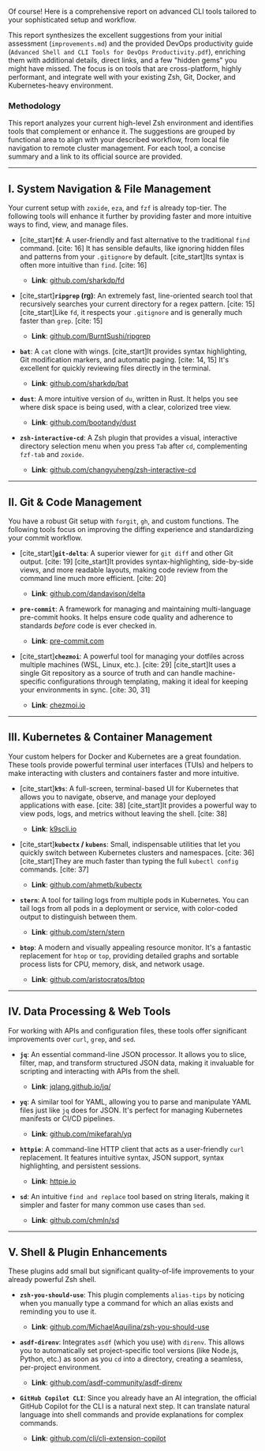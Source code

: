 Of course\! Here is a comprehensive report on advanced CLI tools tailored to your sophisticated setup and workflow.

This report synthesizes the excellent suggestions from your initial assessment (`improvements.md`) and the provided DevOps productivity guide (`Advanced Shell and CLI Tools for DevOps Productivity.pdf`), enriching them with additional details, direct links, and a few "hidden gems" you might have missed. The focus is on tools that are cross-platform, highly performant, and integrate well with your existing Zsh, Git, Docker, and Kubernetes-heavy environment.

### **Methodology**

This report analyzes your current high-level Zsh environment and identifies tools that complement or enhance it. The suggestions are grouped by functional area to align with your described workflow, from local file navigation to remote cluster management. For each tool, a concise summary and a link to its official source are provided.

-----

## **I. System Navigation & File Management**

Your current setup with `zoxide`, `eza`, and `fzf` is already top-tier. The following tools will enhance it further by providing faster and more intuitive ways to find, view, and manage files.

  * [cite\_start]**`fd`**: A user-friendly and fast alternative to the traditional `find` command. [cite: 16] It has sensible defaults, like ignoring hidden files and patterns from your `.gitignore` by default. [cite\_start]Its syntax is often more intuitive than `find`. [cite: 16]

      * **Link**: [github.com/sharkdp/fd](https://github.com/sharkdp/fd)

  * [cite\_start]**`ripgrep` (rg)**: An extremely fast, line-oriented search tool that recursively searches your current directory for a regex pattern. [cite: 15] [cite\_start]Like `fd`, it respects your `.gitignore` and is generally much faster than `grep`. [cite: 15]

      * **Link**: [github.com/BurntSushi/ripgrep](https://github.com/BurntSushi/ripgrep)

  * **`bat`**: A `cat` clone with wings. [cite\_start]It provides syntax highlighting, Git modification markers, and automatic paging. [cite: 14, 15] It's excellent for quickly reviewing files directly in the terminal.

      * **Link**: [github.com/sharkdp/bat](https://github.com/sharkdp/bat)

  * **`dust`**: A more intuitive version of `du`, written in Rust. It helps you see where disk space is being used, with a clear, colorized tree view.

      * **Link**: [github.com/bootandy/dust](https://github.com/bootandy/dust)

  * **`zsh-interactive-cd`**: A Zsh plugin that provides a visual, interactive directory selection menu when you press `Tab` after `cd`, complementing `fzf-tab` and `zoxide`.

      * **Link**: [github.com/changyuheng/zsh-interactive-cd](https://github.com/changyuheng/zsh-interactive-cd)

-----

## **II. Git & Code Management**

You have a robust Git setup with `forgit`, `gh`, and custom functions. The following tools focus on improving the diffing experience and standardizing your commit workflow.

  * [cite\_start]**`git-delta`**: A superior viewer for `git diff` and other Git output. [cite: 19] [cite\_start]It provides syntax-highlighting, side-by-side views, and more readable layouts, making code review from the command line much more efficient. [cite: 20]

      * **Link**: [github.com/dandavison/delta](https://github.com/dandavison/delta)

  * **`pre-commit`**: A framework for managing and maintaining multi-language pre-commit hooks. It helps ensure code quality and adherence to standards *before* code is ever checked in.

      * **Link**: [pre-commit.com](https://pre-commit.com/)

  * [cite\_start]**`chezmoi`**: A powerful tool for managing your dotfiles across multiple machines (WSL, Linux, etc.). [cite: 29] [cite\_start]It uses a single Git repository as a source of truth and can handle machine-specific configurations through templating, making it ideal for keeping your environments in sync. [cite: 30, 31]

      * **Link**: [chezmoi.io](https://www.chezmoi.io/)

-----

## **III. Kubernetes & Container Management**

Your custom helpers for Docker and Kubernetes are a great foundation. These tools provide powerful terminal user interfaces (TUIs) and helpers to make interacting with clusters and containers faster and more intuitive.

  * [cite\_start]**`k9s`**: A full-screen, terminal-based UI for Kubernetes that allows you to navigate, observe, and manage your deployed applications with ease. [cite: 38] [cite\_start]It provides a powerful way to view pods, logs, and metrics without leaving the shell. [cite: 38]

      * **Link**: [k9scli.io](https://k9scli.io/)

  * [cite\_start]**`kubectx` / `kubens`**: Small, indispensable utilities that let you quickly switch between Kubernetes clusters and namespaces. [cite: 36] [cite\_start]They are much faster than typing the full `kubectl config` commands. [cite: 37]

      * **Link**: [github.com/ahmetb/kubectx](https://github.com/ahmetb/kubectx)

  * **`stern`**: A tool for tailing logs from multiple pods in Kubernetes. You can tail logs from all pods in a deployment or service, with color-coded output to distinguish between them.

      * **Link**: [github.com/stern/stern](https://github.com/stern/stern)

  * **`btop`**: A modern and visually appealing resource monitor. It's a fantastic replacement for `htop` or `top`, providing detailed graphs and sortable process lists for CPU, memory, disk, and network usage.

      * **Link**: [github.com/aristocratos/btop](https://github.com/aristocratos/btop)

-----

## **IV. Data Processing & Web Tools**

For working with APIs and configuration files, these tools offer significant improvements over `curl`, `grep`, and `sed`.

  * **`jq`**: An essential command-line JSON processor. It allows you to slice, filter, map, and transform structured JSON data, making it invaluable for scripting and interacting with APIs from the shell.

      * **Link**: [jqlang.github.io/jq/](https://jqlang.github.io/jq/)

  * **`yq`**: A similar tool for YAML, allowing you to parse and manipulate YAML files just like `jq` does for JSON. It's perfect for managing Kubernetes manifests or CI/CD pipelines.

      * **Link**: [github.com/mikefarah/yq](https://github.com/mikefarah/yq)

  * **`httpie`**: A command-line HTTP client that acts as a user-friendly `curl` replacement. It features intuitive syntax, JSON support, syntax highlighting, and persistent sessions.

      * **Link**: [httpie.io](https://httpie.io/)

  * **`sd`**: An intuitive `find and replace` tool based on string literals, making it simpler and faster for many common use cases than `sed`.

      * **Link**: [github.com/chmln/sd](https://github.com/chmln/sd)

-----

## **V. Shell & Plugin Enhancements**

These plugins add small but significant quality-of-life improvements to your already powerful Zsh shell.

  * **`zsh-you-should-use`**: This plugin complements `alias-tips` by noticing when you manually type a command for which an alias exists and reminding you to use it.

      * **Link**: [github.com/MichaelAquilina/zsh-you-should-use](https://github.com/MichaelAquilina/zsh-you-should-use)

  * **`asdf-direnv`**: Integrates `asdf` (which you use) with `direnv`. This allows you to automatically set project-specific tool versions (like Node.js, Python, etc.) as soon as you `cd` into a directory, creating a seamless, per-project environment.

      * **Link**: [github.com/asdf-community/asdf-direnv](https://github.com/asdf-community/asdf-direnv)

  * **`GitHub Copilot CLI`**: Since you already have an AI integration, the official GitHub Copilot for the CLI is a natural next step. It can translate natural language into shell commands and provide explanations for complex commands.

      * **Link**: [github.com/cli/cli-extension-copilot](https://www.google.com/search?q=https://github.com/cli/cli-extension-copilot)
